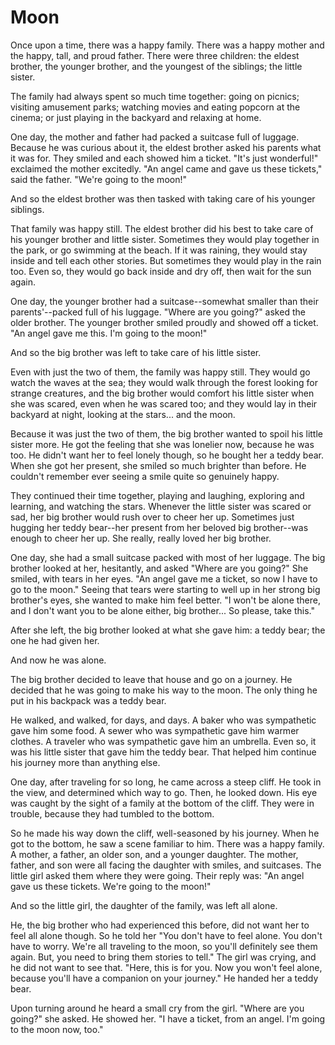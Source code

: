 # Moon

Once upon a time, there was a happy family. There was a happy mother and the
happy, tall, and proud father. There were three children: the eldest brother,
the younger brother, and the youngest of the siblings; the little sister.

The family had always spent so much time together: going on picnics; visiting
amusement parks; watching movies and eating popcorn at the cinema; or just
playing in the backyard and relaxing at home.

One day, the mother and father had packed a suitcase full of luggage. Because he
was curious about it, the eldest brother asked his parents what it was for. They
smiled and each showed him a ticket. "It's just wonderful!" exclaimed the mother
excitedly. "An angel came and gave us these tickets," said the father. "We're
going to the moon!"

And so the eldest brother was then tasked with taking care of his younger
siblings.

That family was happy still. The eldest brother did his best to take care of his
younger brother and little sister. Sometimes they would play together in the
park, or go swimming at the beach. If it was raining, they would stay inside and
tell each other stories. But sometimes they would play in the rain too. Even so,
they would go back inside and dry off, then wait for the sun again.

One day, the younger brother had a suitcase--somewhat smaller than their
parents'--packed full of his luggage. "Where are you going?" asked the older
brother. The younger brother smiled proudly and showed off a ticket. "An angel
gave me this. I'm going to the moon!"

And so the big brother was left to take care of his little sister.

Even with just the two of them, the family was happy still. They would go watch
the waves at the sea; they would walk through the forest looking for strange
creatures, and the big brother would comfort his little sister when she was
scared, even when he was scared too; and they would lay in their backyard at
night, looking at the stars... and the moon.

Because it was just the two of them, the big brother wanted to spoil his little
sister more. He got the feeling that she was lonelier now, because he was too.
He didn't want her to feel lonely though, so he bought her a teddy bear. When
she got her present, she smiled so much brighter than before. He couldn't
remember ever seeing a smile quite so genuinely happy.

They continued their time together, playing and laughing, exploring and
learning, and watching the stars. Whenever the little sister was scared or sad,
her big brother would rush over to cheer her up. Sometimes just hugging her
teddy bear--her present from her beloved big brother--was enough to cheer her
up. She really, really loved her big brother.

One day, she had a small suitcase packed with most of her luggage. The big
brother looked at her, hesitantly, and asked "Where are you going?" She smiled,
with tears in her eyes. "An angel gave me a ticket, so now I have to go to the
moon." Seeing that tears were starting to well up in her strong big brother's
eyes, she wanted to make him feel better. "I won't be alone there, and I don't
want you to be alone either, big brother... So please, take this."

After she left, the big brother looked at what she gave him: a teddy bear; the
one he had given her.

And now he was alone.

The big brother decided to leave that house and go on a journey. He decided that
he was going to make his way to the moon. The only thing he put in his backpack
was a teddy bear.

He walked, and walked, for days, and days. A baker who was sympathetic gave him
some food. A sewer who was sympathetic gave him warmer clothes. A traveler who
was sympathetic gave him an umbrella. Even so, it was his little sister that
gave him the teddy bear. That helped him continue his journey more than anything
else.

One day, after traveling for so long, he came across a steep cliff. He took in
the view, and determined which way to go. Then, he looked down. His eye was
caught by the sight of a family at the bottom of the cliff. They were in
trouble, because they had tumbled to the bottom.

So he made his way down the cliff, well-seasoned by his journey. When he got to
the bottom, he saw a scene familiar to him. There was a happy family. A mother,
a father, an older son, and a younger daughter. The mother, father, and son were
all facing the daughter with smiles, and suitcases. The little girl asked them
where they were going. Their reply was: "An angel gave us these tickets. We're
going to the moon!"

And so the little girl, the daughter of the family, was left all alone.

He, the big brother who had experienced this before, did not want her to feel
all alone though. So he told her "You don't have to feel alone. You don't have
to worry. We're all traveling to the moon, so you'll definitely see them again.
But, you need to bring them stories to tell." The girl was crying, and he did
not want to see that. "Here, this is for you. Now you won't feel alone, because
you'll have a companion on your journey." He handed her a teddy bear.

Upon turning around he heard a small cry from the girl. "Where are you going?"
she asked. He showed her. "I have a ticket, from an angel. I'm going to the moon
now, too."
